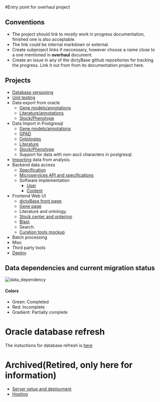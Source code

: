 #Entry point for overhaul project
## Conventions
+ The project should link to mostly work in progress documentation, finished one is also acceptable.
+ The link could be internal markdown or external.
+ Create subproject links if neccessary, however choose a name close to a one mentioned in __overhaul__ document.
+ Create an issue in any of the dictyBase github repositories for tracking the
  progress. Link it out from from its documentation project here.

## Projects
* [Database versioning](/DB-versioning.md)
* [Unit testing](/Unit-testing.md)
* Data export from oracle
    * [Gene models/annotations](Gene-models-export.md)
    * [Literature/annotations](Literature-annotations.md)
    * [Stock/Phenotype](Stock-Export.md)
* Data Import in Postgresql
    * [Gene models/annotations](Gene-models-import.md)
    * [GPAD](GPAD-Import.md)
    * [Ontologies](Ontology-import.md)
    * [Literature](Literature-import.md)
    * [Stock/Phenotype](Stock-Import.md) 
    * Support for data with non-ascii characters in postgresql.
* [Importing](Import-analysis.md) data from analysis.
* Backend data access
    * [Specification](Webservice-specs.md)
    * [Microservices API and specifications](https://dictybase.github.io/dictybase-api/)
    * Software implementation
        * [User](https://github.com/dictyBase/modware-user)
        * [Content](https://github.com/dictyBase/modware-content)
* Frontend Web UI
    * [dictyBase front page](https://github.com/dictyBase/dicty-frontpage).
    * [Gene page](https://github.com/dictyBase/genomepage://github.com/dictyBase/genomepage/)
    * Literature and ontology.
    * [Stock center and ordering](https://github.com/dictyBase/Dicty-Stock-Center/).
    * [Blast](https://github.com/dictyBase/dicty-components-blast/).
    * Search.
    * [Curation tools mockup](curation-tools/mockup ) 
* Batch processing
* Misc
* Third party tools
* [Deploy](deploy.md)

## Data dependencies and current migration status

![data_dependency](https://cloud.githubusercontent.com/assets/48740/6073492/b3ac845e-ad74-11e4-9a2e-268ba0fdea6e.png)


#### Colors
* Green: Completed
* Red: Incomplete
* Gradient: Partially complete

 
# Oracle database refresh
The instuctions for database refresh is [here](Oracle-database-sync.md)

# Archived(Retired, only here for information)
* [Server setup and deployment](Server-setup.md)
* [Hosting](Hosting.md)
